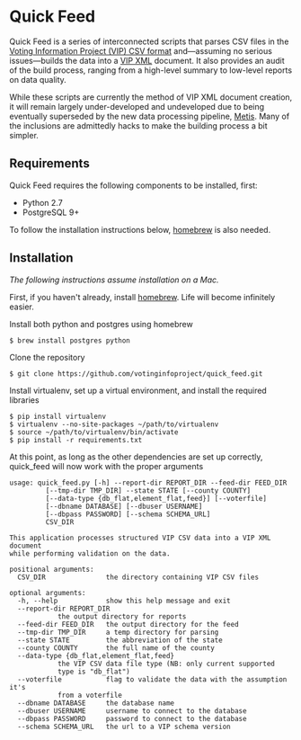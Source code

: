 # Quick Feed #
Quick Feed is a series of interconnected scripts that parses CSV files in the [Voting Information Project (VIP) CSV format](https://github.com/votinginfoproject/csv-templates) and&mdash;assuming no serious issues&mdash;builds the data into a [VIP XML](http://votinginfoproject.github.com/vip-specification) document. It also provides an audit of the build process, ranging from a high-level summary to low-level reports on data quality.

While these scripts are currently the method of VIP XML document creation, it will remain largely under-developed and undeveloped due to being eventually superseded by the new data processing pipeline, [Metis](https://github.com/votinginfoproject/Metis). Many of the inclusions are admittedly hacks to make the building process a bit simpler.

## Requirements ##
Quick Feed requires the following components to be installed, first:

* Python 2.7
* PostgreSQL 9+

To follow the installation instructions below, [homebrew](http://brew.sh/) is also needed.

## Installation ##
_The following instructions assume installation on a Mac._

First, if you haven't already, install [homebrew](http://brew.sh/). Life will become infinitely easier.

Install both python and postgres using homebrew

    $ brew install postgres python

Clone the repository

    $ git clone https://github.com/votinginfoproject/quick_feed.git

Install virtualenv, set up a virtual environment, and install the required libraries

    $ pip install virtualenv
    $ virtualenv --no-site-packages ~/path/to/virtualenv
    $ source ~/path/to/virtualenv/bin/activate
    $ pip install -r requirements.txt

At this point, as long as the other dependencies are set up correctly, quick_feed will now work with the proper arguments

    usage: quick_feed.py [-h] --report-dir REPORT_DIR --feed-dir FEED_DIR
			 [--tmp-dir TMP_DIR] --state STATE [--county COUNTY]
			 [--data-type {db_flat,element_flat,feed}] [--voterfile]
			 [--dbname DATABASE] [--dbuser USERNAME]
			 [--dbpass PASSWORD] [--schema SCHEMA_URL]
			 CSV_DIR

    This application processes structured VIP CSV data into a VIP XML document
    while performing validation on the data.

    positional arguments:
      CSV_DIR               the directory containing VIP CSV files

    optional arguments:
      -h, --help            show this help message and exit
      --report-dir REPORT_DIR
			    the output directory for reports
      --feed-dir FEED_DIR   the output directory for the feed
      --tmp-dir TMP_DIR     a temp directory for parsing
      --state STATE         the abbreviation of the state
      --county COUNTY       the full name of the county
      --data-type {db_flat,element_flat,feed}
			    the VIP CSV data file type (NB: only current supported
			    type is "db_flat")
      --voterfile           flag to validate the data with the assumption it's
			    from a voterfile
      --dbname DATABASE     the database name
      --dbuser USERNAME     username to connect to the database
      --dbpass PASSWORD     password to connect to the database
      --schema SCHEMA_URL   the url to a VIP schema version